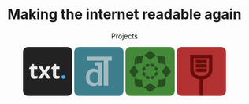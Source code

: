 <div align="center">

  # Making the internet readable again

  Projects

  <a href="https://github.com/TxtDot/txtdot"><img src="/imgs/txtdot.png" alt="txtdot" width="100"></a>
  <a href="https://github.com/TxtDot/dalet"><img src="/imgs/dalet.png" alt="dalet" width="100"></a>
  <a href="https://github.com/TxtDot/vigi"><img src="/imgs/vigi.png" alt="vigi" width="100"></a>
  <a href="https://github.com/TxtDot/webder"><img src="/imgs/webder.png" alt="webder" width="100"></a>
  
</div>

